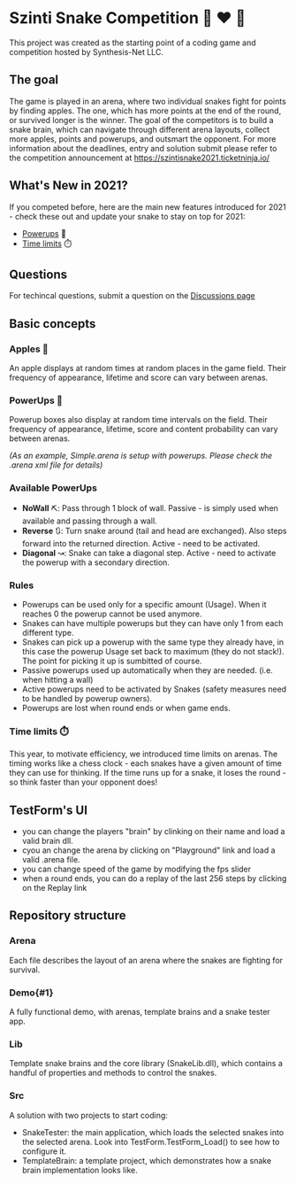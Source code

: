 # Szinti Snake Competition :snake: :heart: :apple:

This project was created as the starting point of a coding game and competition hosted by Synthesis-Net LLC.

## The goal

The game is played in an arena, where two individual snakes fight for points by finding apples. The one, which has more points at the end of the round, or survived longer is the winner. The goal of the competitors is to build a snake brain, which can navigate through different arena layouts, collect more apples, points and powerups, and outsmart the opponent.
For more information about the deadlines, entry and solution submit please refer to the competition announcement at https://szintisnake2021.ticketninja.io/

## What's New in 2021?
If you competed before, here are the main new features introduced for 2021 - check these out and update your snake to stay on top for 2021:
* [Powerups](#powerups-) 💪
* [Time limits](#time-limits-) ⏱️

## Questions
For techincal questions, submit a question on the [Discussions page](https://github.com/szintisnake/szinti-snake-competition/discussions)

## Basic concepts

### Apples 🍎
An apple displays at random times at random places in the game field. Their frequency of appearance, lifetime and score can vary between arenas.

### PowerUps 🎁
Powerup boxes also display at random time intervals on the field. Their frequency of appearance, lifetime, score and content probability can vary between arenas.

_(As an example, Simple.arena is setup with powerups. Please check the .arena xml file for details)_

### Available PowerUps
* **NoWall** ⛏️: Pass through 1 block of wall. Passive - is simply used when available and passing through a wall.
* **Reverse** 🔃: Turn snake around (tail and head are exchanged). Also steps forward into the returned direction. Active - need to be activated.
* **Diagonal** ↝: Snake can take a diagonal step. Active - need to activate the powerup with a secondary direction.

### Rules
* Powerups can be used only for a specific amount (Usage). When it reaches 0 the powerup cannot be used anymore.
* Snakes can have multiple powerups but they can have only 1 from each different type.
* Snakes can pick up a powerup with the same type they already have, in this case the powerup Usage set back to maximum (they do not stack!). The point for picking it up is sumbitted of course.
* Passive powerups used up automatically when they are needed. (i.e. when hitting a wall)
* Active powerups need to be activated by Snakes (safety measures need to be handled by powerup owners).
* Powerups are lost when round ends or when game ends.

### Time limits ⏱️
This year, to motivate efficiency, we introduced time limits on arenas. The timing works like a chess clock - each snakes have a given amount of time they can use for thinking. If the time runs up for a snake, it loses the round - so think faster than your opponent does!

## TestForm's UI
- you can change the players "brain" by clinking on their name and load a valid brain dll.
- cyou an change the arena by clicking on "Playground" link and load a valid .arena file.
- you can change speed of the game by modifying the fps slider
- when a round ends, you can do a replay of the last 256 steps by clicking on the Replay link

## Repository structure

### Arena

Each file describes the layout of an arena where the snakes are fighting for survival.

### Demo{#1}

A fully functional demo, with arenas, template brains and a snake tester app.

### Lib

Template snake brains and the core library (SnakeLib.dll), which contains a handful of properties and methods to control the snakes.

### Src

A solution with two projects to start coding:
- SnakeTester: the main application, which loads the selected snakes into the selected arena. Look into TestForm.TestForm_Load() to see how to configure it.
- TemplateBrain: a template project, which demonstrates how a snake brain implementation looks like.
